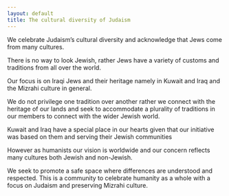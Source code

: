 ```yaml
---
layout: default
title: The cultural diversity of Judaism
---
```


We celebrate Judaism’s cultural diversity and acknowledge that Jews come from many cultures.

There is no way to look Jewish, rather Jews have a variety of customs and traditions from all over the world.

Our focus is on Iraqi Jews and their heritage namely in Kuwait and Iraq and the Mizrahi culture in general. 

We do not privilege one tradition over another rather we connect with the heritage of our lands and seek to accommodate a plurality of traditions in our members to connect with the wider Jewish world.

Kuwait and Iraq have a special place in our hearts given that our initiative was based on them and serving their Jewish communities

However as humanists our vision is worldwide and our concern reflects many cultures both Jewish and non-Jewish.

We seek to promote a safe space where differences are understood and respected. This is a community to celebrate humanity as a whole with a focus on Judaism and preserving Mizrahi culture. 